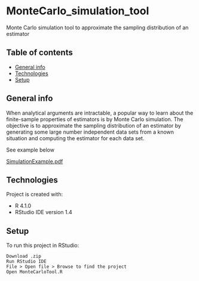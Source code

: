 # MonteCarlo_simulation_tool
Monte Carlo simulation tool to approximate the sampling distribution of an estimator

## Table of contents
* [General info](#general-info)
* [Technologies](#technologies)
* [Setup](#setup)

## General info
When analytical arguments are intractable, a popular way to learn about the finite-sample
properties of estimators is by Monte Carlo simulation. The objective is to approximate the
sampling distribution of an estimator by generating some large number independent data
sets from a known situation and computing the estimator for each data set.

See example below

[SimulationExample.pdf](https://github.com/IsabelManzaneque/MonteCarlo_simulation_tool/files/6858659/SimulationExample.pdf)

## Technologies
Project is created with:
* R 4.1.0
* RStudio IDE version 1.4

	
## Setup
To run this project in RStudio:

```
Download .zip
Run RStudio IDE
File > Open file > Browse to find the project
Open MonteCarloTool.R
```
